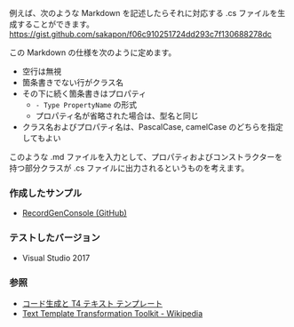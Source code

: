例えば、次のような Markdown を記述したらそれに対応する .cs ファイルを生成することができます。
https://gist.github.com/sakapon/f06c910251724dd293c7f130688278dc

この Markdown の仕様を次のように定めます。
- 空行は無視
- 箇条書きでない行がクラス名
- その下に続く箇条書きはプロパティ
  - `- Type PropertyName` の形式
  - プロパティ名が省略された場合は、型名と同じ
- クラス名およびプロパティ名は、PascalCase, camelCase のどちらを指定してもよい

このような .md ファイルを入力として、プロパティおよびコンストラクターを持つ部分クラスが .cs ファイルに出力されるというものを考えます。

### 作成したサンプル
- [RecordGenConsole (GitHub)](https://github.com/sakapon/Samples-2018/tree/master/TextTemplateSample/RecordGenConsole)

### テストしたバージョン
- Visual Studio 2017

### 参照
- [コード生成と T4 テキスト テンプレート](https://docs.microsoft.com/ja-jp/visualstudio/modeling/code-generation-and-t4-text-templates)
- [Text Template Transformation Toolkit - Wikipedia](https://ja.wikipedia.org/wiki/Text_Template_Transformation_Toolkit)
